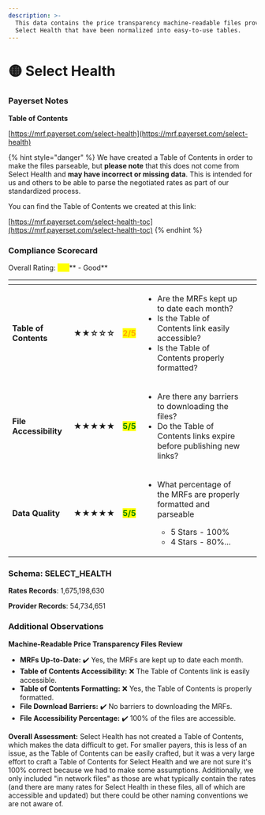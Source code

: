 ```yaml
---
description: >-
  This data contains the price transparency machine-readable files provided by
  Select Health that have been normalized into easy-to-use tables.
---
```


# 🟡 Select Health

### Payerset Notes

**Table of Contents**

[https://mrf.payerset.com/select-health](https://mrf.payerset.com/select-health)

{% hint style="danger" %}
We have created a Table of Contents in order to make the files parseable, but **please note** that this does not come from Select Health and **may have incorrect or missing data**. This is intended for us and others to be able to parse the negotiated rates as part of our standardized process.

You can find the Table of Contents we created at this link:

[https://mrf.payerset.com/select-health-toc](https://mrf.payerset.com/select-health-toc)
{% endhint %}

### Compliance Scorecard

Overall Rating: <mark style="color:yellow;">**4/5**</mark>** - Good**

<table data-view="cards"><thead><tr><th></th><th></th><th></th><th></th><th data-hidden data-card-cover data-type="files"></th></tr></thead><tbody><tr><td><strong>Table of Contents</strong></td><td><strong>★★☆☆☆</strong></td><td><mark style="color:orange;"><strong>2/5</strong></mark></td><td><ul><li>Are the MRFs kept up to date each month? </li><li>Is the Table of Contents link easily accessible?</li><li>Is the Table of Contents properly formatted?</li></ul></td><td></td></tr><tr><td><strong>File Accessibility</strong></td><td><strong>★★★★★</strong></td><td><mark style="color:green;"><strong>5/5</strong></mark></td><td><ul><li>Are there any barriers to downloading the files?</li><li>Do the Table of Contents links expire before publishing new links?</li></ul></td><td></td></tr><tr><td><strong>Data Quality</strong></td><td><strong>★★★★★</strong></td><td><mark style="color:green;"><strong>5/5</strong></mark></td><td><ul><li><p>What percentage of the MRFs are properly formatted and parseable</p><ul><li>5 Stars - 100%</li><li>4 Stars - 80%...</li></ul></li></ul></td><td></td></tr></tbody></table>

### Schema: SELECT\_HEALTH

**Rates Records**: 1,675,198,630

**Provider Records**: 54,734,651

### Additional Observations

**Machine-Readable Price Transparency Files Review**

* **MRFs Up-to-Date:** ✔️ Yes, the MRFs are kept up to date each month.
* **Table of Contents Accessibility:** ❌ The Table of Contents link is easily accessible.
* **Table of Contents Formatting:** ❌ Yes, the Table of Contents is properly formatted.
* **File Download Barriers:** ✔️ No barriers to downloading the MRFs.
* **File Accessibility Percentage:** ✔️ 100% of the files are accessible.

**Overall Assessment:** Select Health has not created a Table of Contents, which makes the data difficult to get. For smaller payers, this is less of an issue, as the Table of Contents can be easily crafted, but it was a very large effort to craft a Table of Contents for Select Health and we are not sure it's 100% correct because we had to make some assumptions. Additionally, we only included "in network files" as those are what typically contain the rates (and there are many rates for Select Health in these files, all of which are accessible and updated) but there could be other naming conventions we are not aware of.

